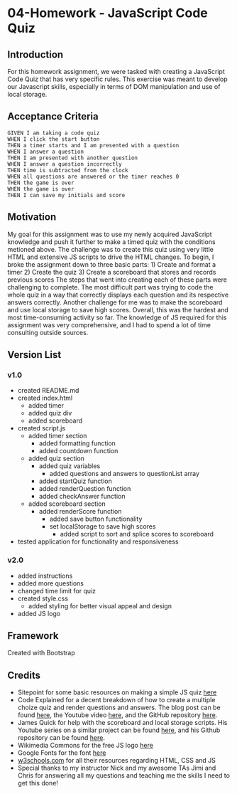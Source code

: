# 04-Homework - JavaScript Code Quiz

## Introduction
For this homework assignment, we were tasked with creating a JavaScript Code Quiz that has very specific rules. This exercise was meant to develop our Javascript skills, especially in terms of DOM manipulation and use of local storage.

## Acceptance Criteria
```
GIVEN I am taking a code quiz
WHEN I click the start button
THEN a timer starts and I am presented with a question
WHEN I answer a question
THEN I am presented with another question
WHEN I answer a question incorrectly
THEN time is subtracted from the clock
WHEN all questions are answered or the timer reaches 0
THEN the game is over
WHEN the game is over
THEN I can save my initials and score
```

## Motivation
My goal for this assignment was to use my newly acquired JavaScript knowledge and push it further to make a timed quiz with the conditions metioned above. The challenge was to create this quiz using very little HTML and extensive JS scripts to drive the HTML changes. To begin, I broke the assignment down to three basic parts:
    1) Create and format a timer
    2) Create the quiz
    3) Create a scoreboard that stores and records previous scores
The steps that went into creating each of these parts were challenging to complete. The most difficult part was trying to code the whole quiz in a way that correctly displays each question and its respective answers correctly. Another challenge for me was to make the scoreboard and use local storage to save high scores. Overall, this was the hardest and most time-consuming activity so far. The knowledge of JS required for this assignment was very comprehensive, and I had to spend a lot of time consulting outside sources.

## Version List
### v1.0
* created README.md
* created index.html
    * added timer
    * added quiz div
    * added scoreboard
* created script.js
    * added timer section
        * added formatting function
        * added countdown function
    * added quiz section
        * added quiz variables
            * added questions and answers to questionList array
        * added startQuiz function
        * added renderQuestion function
        * added checkAnswer function
    * added scoreboard section
        * added renderScore function
            * added save button functionality
            * set localStorage to save high scores
                * added script to sort and splice scores to scoreboard   
* tested application for functionality and responsiveness
### v2.0
* added instructions
* added more questions
* changed time limit for quiz
* created style.css
    * added styling for better visual appeal and design 
* added JS logo

## Framework

Created with Bootstrap

## Credits
* Sitepoint for some basic resources on making a simple JS quiz [here](https://www.sitepoint.com/simple-javascript-quiz/)
* Code Explained for a decent breakdown of how to create a multiple choize quiz and render questions and answers. The blog post can be found [here](https://www.codeexplained.org/2018/10/create-multiple-choice-quiz-using-javascript.html), the Youtube video [here](https://youtu.be/49pYIMygIcU), and the GitHub repository [here](https://github.com/CodeExplainedRepo/Multiple-Choice-Quiz-JavaScript).
* James Quick for help with the scoreboard and local storage scripts. His Youtube series on a similar project can be found [here](https://www.youtube.com/watch?v=u98ROZjBWy8&list=PLDlWc9AfQBfZIkdVaOQXi1tizJeNJipEx), and his Github repository can be found [here](https://github.com/jamesqquick/Build-A-Quiz-App-With-HTML-CSS-and-JavaScript).
* Wikimedia Commons for the free JS logo [here](https://upload.wikimedia.org/wikipedia/commons/thumb/6/6a/JavaScript-logo.png/240px-JavaScript-logo.png)
* Google Fonts for the font [here](https://fonts.googleapis.com/css?family=Oxanium&display=swap)
* [w3schools.com](https://www.w3schools.com/) for all their resources regarding HTML, CSS and JS
* Special thanks to my instructor Nick and my awesome TAs Jimi and Chris for answering all my questions and teaching me the skills I need to get this done!